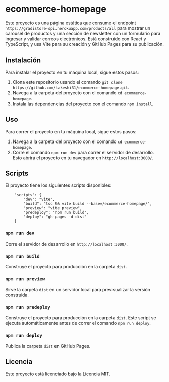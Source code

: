 # ecommerce-homepage

Este proyecto es una página estática que consume el endpoint `https://gradistore-spi.herokuapp.com/products/all` para mostrar un carousel de productos y una sección de newsletter con un formulario para ingresar y validar correos electrónicos. Está construido con React y TypeScript, y usa Vite para su creación y GitHub Pages para su publicación.

## Instalación

Para instalar el proyecto en tu máquina local, sigue estos pasos:

1. Clona este repositorio usando el comando `git clone https://github.com/takeshi31/ecommerce-homepage.git`.
2. Navega a la carpeta del proyecto con el comando `cd ecommerce-homepage`.
3. Instala las dependencias del proyecto con el comando `npm install`.

## Uso

Para correr el proyecto en tu máquina local, sigue estos pasos:

1. Navega a la carpeta del proyecto con el comando `cd ecommerce-homepage`.
2. Corre el comando `npm run dev` para correr el servidor de desarrollo. Esto abrirá el proyecto en tu navegador en `http://localhost:3000/`.

## Scripts

El proyecto tiene los siguientes scripts disponibles:

```
    "scripts": {
        "dev": "vite",
        "build": "tsc && vite build --base=/ecommerce-homepage/",
        "preview": "vite preview",
        "predeploy": "npm run build",
        "deploy": "gh-pages -d dist"
    }
```


### `npm run dev`

Corre el servidor de desarrollo en `http://localhost:3000/`.

### `npm run build`

Construye el proyecto para producción en la carpeta `dist`.

### `npm run preview`

Sirve la carpeta `dist` en un servidor local para previsualizar la versión construida.

### `npm run predeploy`

Construye el proyecto para producción en la carpeta `dist`. Este script se ejecuta automáticamente antes de correr el comando `npm run deploy`.

### `npm run deploy`

Publica la carpeta `dist` en GitHub Pages.

## Licencia

Este proyecto está licenciado bajo la Licencia MIT.
